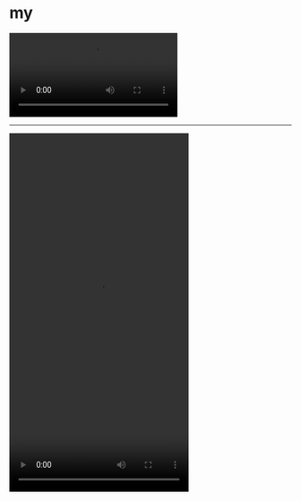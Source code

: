 # my

![](./docs/feishu-card-msg-op.mp4)

---

<video width="320" height="640" controls>
  <source src=".mp4" type="video//docs/feishu-card-msg-op.mp4">
</video>
